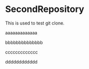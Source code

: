 # SecondRepository
This is used to test git clone.

aaaaaaaaaaaaa

bbbbbbbbbbbbbb

ccccccccccccc

dddddddddddd
